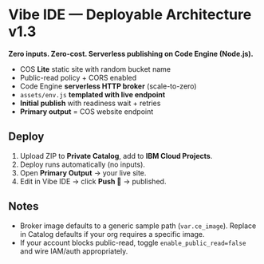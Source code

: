 # Vibe IDE — Deployable Architecture v1.3

**Zero inputs. Zero-cost. Serverless publishing on Code Engine (Node.js).**

- COS **Lite** static site with random bucket name
- Public-read policy + CORS enabled
- Code Engine **serverless HTTP broker** (scale-to-zero)
- `assets/env.js` **templated with live endpoint**
- **Initial publish** with readiness wait + retries
- **Primary output** = COS website endpoint

## Deploy
1) Upload ZIP to **Private Catalog**, add to **IBM Cloud Projects**.
2) Deploy runs automatically (no inputs).
3) Open **Primary Output** → your live site.
4) Edit in Vibe IDE → click **Push 🚀** → published.

## Notes
- Broker image defaults to a generic sample path (`var.ce_image`). Replace in Catalog defaults if your org requires a specific image.
- If your account blocks public-read, toggle `enable_public_read=false` and wire IAM/auth appropriately.
